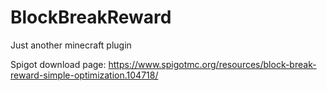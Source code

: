# BlockBreakReward
Just another minecraft plugin

Spigot download page: https://www.spigotmc.org/resources/block-break-reward-simple-optimization.104718/
